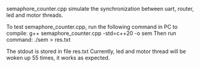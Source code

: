 semaphore_counter.cpp simulate the synchronization between uart, router, led and motor threads.

To test semaphore_counter.cpp, run the following command in PC to compile:
g++ semaphore_counter.cpp -std=c++20 -o sem
Then run command:
./sem > res.txt

The stdout is stored in file res.txt
Currently, led and motor thread will be woken up 55 times, it works as expected.
